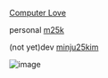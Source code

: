 [Computer Love](https://www.youtube.com/watch?v=_aVa7qVKUHI)

personal [m25k](https://minju25kim.github.io/m25k/)

(not yet)dev [minju25kim](https://www.minju25kim.com)

![image](https://github.com/minju25kim/minju25kim/assets/48757517/dfb400e8-9001-4a0e-93b3-8b4086bb3543)
